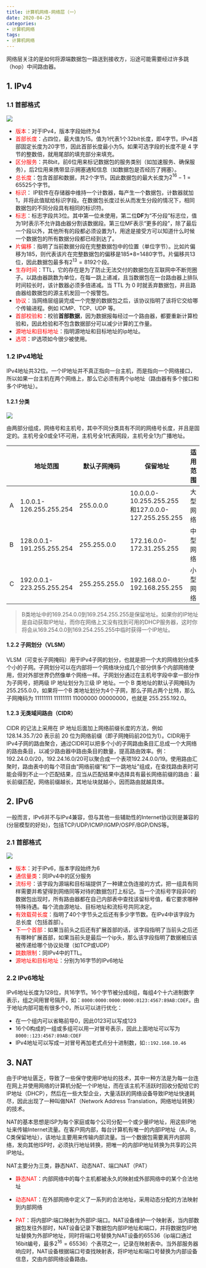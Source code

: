```yaml
---
title: 计算机网络-网络层（一）
date: 2020-04-25
categories:
- 计算机网络
tags:
- 计算机网络
---
```


网络层关注的是如何将源端数据包一路送到接收方，沿途可能需要经过许多跳（hop）中间路由器。

<!--more-->

## 1. IPv4

### 1.1 首部格式 

![](https://shinerio.oss-cn-beijing.aliyuncs.com/blog_images/uncategory/20200425203453.png)

- <font color=red>版本</font>：对于IPv4，版本字段始终为4
- <font color=red>首部长度</font>：占四位，最大值为15。值为1代表1个32bit长度，即4字节。IPv4首部固定长度为20字节，因此首部长度最小为5。如果可选字段的长度不是 4 字节的整数倍，就用尾部的填充部分来填充。
- <font color=red>区分服务</font>：共8bit，前6位用来标记数据包的服务类别（如加速服务、确保服务），后2位用来携带显示拥塞通知信息（如数据包是否经历了拥塞）。
- <font color=red>总长度</font>：包含首部和数据，共2个字节。因此数据包的最大长度为$2^{16}-1=65525$个字节。
- <font color=red>标识</font>： IP软件在存储器中维持一个计数器，每产生一个数据包，计数器就加1，并将此值赋给标识字段。在数据包长度过长从而发生分段的情况下，相同数据包的不同分段具有相同的标识符。
- <font color=red>标志</font>：标志字段共3位。其中第一位未使用，第二位**DF**为“不分段”标志位，值为1时表示不允许路由器分割该数据段。第三位MF表示“更多的段”，除了最后一个段以外，其他所有的段都必须设置为1，用途是接受方可以知道什么时候一个数据包的所有数据分段都已经到达了。
- <font color=red>片偏移</font>：指明了当前数据分段在完整数据包中的位置（单位字节）。比如片偏移为185，则代表该片在完整数据包的偏移是185*8=1480字节。片偏移共13位，因此数据包最多有$2^{13}=8192$个段。
- <font color=red>生存时间</font>：TTL，它的存在是为了防止无法交付的数据包在互联网中不断兜圈子。以路由器跳数为单位，在每一跳上递减，且当数据包在一台路由器上排队时间较长时，该计数器必须多倍递减。当 TTL 为 0 时就丢弃数据包，并且路由器给数据包的源主机发回一个报警包。
- <font color=red>协议</font>：当网络层组装完成一个完整的数据包之后，该协议指明了该将它交给哪个传输进程。例如 ICMP、TCP、UDP 等。
- <font color=red>首部校验和</font>：校验**首部数据**，因为数据报每经过一个路由器，都要重新计算检验和，因此检验和不包含数据部分可以减少计算的工作量。
- <font color=red>源地址和目标地址</font>：指明源地址和目标地址的ip地址。
- <font color=red>选项</font>：IP选项如今很少被使用。

### 1.2 IPv4地址

IPv4地址共32位。一个IP地址并不真正指向一台主机，而是指向一个网络接口，所以如果一台主机在两个网络上，那么它必须有两个ip地址（路由器有多个接口和多个IP地址）。

#### 1.2.1 分类

![](https://shinerio.oss-cn-beijing.aliyuncs.com/blog_images/uncategory/20200425211241.png)

由两部分组成，网络号和主机号，其中不同分类具有不同的网络号长度，并且是固定的。主机号全0或全1不可用，主机号全1代表网段，主机号全1为广播地址。

|      | 地址范围                | 默认子网掩码 | 保留地址                                       | 适用范围 |
| ---- | ----------------------- | ------------ | -------------------------------------------------- | ---- |
| A    | 1.0.0.1-126.255.255.254 | 255.0.0.0    | 10.0.0.0-10.255.255.255和127.0.0.0-127.255.255.255 | 大型网络 |
| B    | 128.0.0.1-191.255.255.254 | 255.255.0.0 | 172.16.0.0-172.31.255.255 | 中型网络 |
| C    | 192.0.0.1-223.255.255.254 | 255.255.255.0 | 192.168.0.0-192.168.255.255 | 小型网络 |

> B类地址中的169.254.0.0到169.254.255.255是保留地址。如果你的IP地址是自动获取IP地址，而你在网络上又没有找到可用的DHCP服务器，这时你将会从169.254.0.0到169.254.255.255中临时获得一个IP地址。

#### 1.2.2 子网划分（VLSM）

VLSM（可变长子网掩码）用于IPv4子网的划分，也就是把一个大的网络划分成多个小的子网。子网划分可以在内部将一个网络块分成几个部分供多个内部网络使用，但对外部世界仍然像单个网络一样。子网划分通过在主机号字段中拿一部分作为子网号，把两级 IP 地址划分为三级 IP 地址。一个 B 类地址的默认子网掩码为 255.255.0.0，如果将一个B 类地址划分为4个子网，那么子网占两个比特，那么子网掩码为 11111111 11111111 11000000 00000000，也就是 255.255.192.0。

#### 1.2.3 无类域间路由（CIDR）

CIDR 的记法上采用在 IP 地址后面加上网络前缀长度的方法，例如 128.14.35.7/20 表示前 20 位为网络前缀（即子网掩码前20位为1）。CIDR用于IPv4子网的路由聚合，通过CIDR可以把多个小的子网路由条目汇总成一个大网络的路由条目，以减少路由器中路由条目的数量，提高路由效率。例：192.24.0.0/20，192.24.16.0/20可以聚合成一个表项192.24.0.0/19。使用路由汇聚时，路由表中的每个项目由“网络前缀”和“下一跳地址”组成，在查找路由表时可能会得到不止一个匹配结果，应当从匹配结果中选择具有最长网络前缀的路由：最长前缀匹配，网络前缀越长，其地址块就越小，因而路由就越具体。

## 2. IPv6

一般而言，IPv6并不与IPv4兼容，但与其他一些辅助性的Internet协议则是兼容的(分层模型的好处)，包括TCP/UDP/ICMP/IGMP/OSPF/BGP/DNS等。

### 2.1 首部格式

![](https://shinerio.oss-cn-beijing.aliyuncs.com/blog_images/uncategory/20200425220215.png)

- <font color=red>版本</font>：对于IPv6，版本字段始终为6
- <font color=red>通信量类</font>：同IPv4中的区分服务
- <font color=red>流标号</font>：该字段为源端和目标端提供了一种建立伪连接的方式，把一组具有同样需要并希望得到网络同等对待的数据包打上标记。当一个流标号字段非0的数据包出现时，所有路由器都在自己内部表中查找该留标号值，看它要求哪种特殊待遇。每个流由源地址、目标地址和流标号共同决定。
- <font color=red>有效载荷长度</font>：指明了40个字节头之后还有多少字节数。在IPv4中该字段为总长度（包括首部）。
- <font color=red>下一个首部</font>：如果当前头之后还有扩展首部的话，该字段指明了当前头之后还有哪种扩展首部，如果当前头是最后一个ip头，那么该字段指明了数据被应该被传递给哪个协议处理（如TCP或UDP）
- <font color=red>跳数限制</font>：同IPv4中的TTL。
- <font color=red>源地址和目标地址</font>：分别为16字节的IPv6地址

### 2.2 IPv6地址

IPv6地址长度为128位，共16字节。16个字节被分成8组，每组4个十六进制数字表示，组之间用冒号隔开，如：`8000:0000:0000:0000:0123:4567:89AB:CDEF`。由于地址内部可能有很多个0，所以可以进行优化：

- 在一个组内可以省略前导0，因此0123可以写成123
- 16个0构成的一组或多组可以用一对冒号表示，因此上面地址可以写为`8000::123:4567:89AB:CDEF`
- IPv4地址可以写成一对冒号再加老式点分十进制数，如`::192.168.10.46`

## 3. NAT

由于IP地址匮乏，导致了一些保守使用IP地址的技术，其中一种方法是为每一台连在网上并使用网络的计算机分配一个IP地址，而在该主机不活跃时回收分配给它的IP地址（DHCP），然后在一些大型企业，大量活跃的网络设备导致IP地址快速耗尽，因此出现了一种叫做NAT（Network Address Translation，网络地址转换）的技术。

NAT的基本思想是ISP为每个家庭或每个公司分配一个或少量IP地址，用这些IP地址来传输Internet流量。在客户网内部，每台计算机有唯一的内部IP地址（A，B，C类保留地址），该地址主要用来传输内部流量。当一个数据包需要离开内部网络，发向其他ISP时，必须执行地址转换，把唯一的内部IP地址转换为共享的公共IP地址。

NAT主要分为三类，静态NAT、动态NAT、端口NAT（PAT）

- <font color=red>静态NAT</font>：内部网络中的每个主机都被永久的映射成外部网络中的某个合法地址

- <font color=red>动态NAT</font>：在外部网络中定义了一系列的合法地址，采用动态分配的方法映射到内部网络

- <font color=red>PAT</font>：将内部IP:端口映射为外部IP:端口。​NAT设备维护一个映射表，当内部数据包发往外部时，NAT设备记录下数据包内部IP地址和端口，并将数据包IP地址替换为外部IP地址，同时将端口号替换为NAT设备的65536（ip端口通过16bit编号，最多$2^{16}=65536$）个表项之一，记录在映射表中。当外部服务器响应时，NAT设备根据端口号查找映射表，将IP地址和端口号替换为内部设备信息，交由内部网络设备路由。

  







